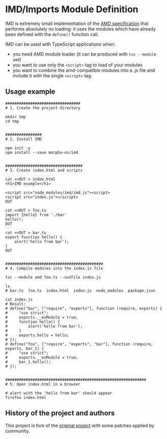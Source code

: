 # IMD/Imports Module Definition

IMD is extremely small implementation of the [AMD specification](https://github.com/amdjs/amdjs-api/blob/master/AMD.md) that performs absolutely no loading: it uses the modules which have already been defined with the `define()` function call.

IMD can be used with TypeScript applications when:
* you need AMD module loader (it can be produced with `tsc --module amd`)
* you want to use only the `<script>` tag to load of your modules
* you want to combine the amd-compatible modules into a .js file and include it with the single `<script>` tag.


## Usage example

```
#################################
# 1. Create the project directory

mkdir tmp
cd tmp


################
# 2. Install IMD

npm init -y
npm install --save morpho-os/imd


##################################
# 3. Create index.html and scripts

cat <<OUT > index.html
<h1>IMD example</h1>

<script src="node_modules/imd/imd.js"><script>
<script src="index.js"></script>
OUT

cat <<OUT > foo.ts
import {hello} from './bar'
hello();
OUT

cat <<OUT > bar.ts
export function hello() {
    alert('hello from bar');
}
OUT


###########################################
# 4. Compile modules into the index.js file

tsc --module amd foo.ts --outFile index.js

ls
# bar.ts  foo.ts  index.html  index.js  node_modules  package.json

cat index.js
# Result:
# define("bar", ["require", "exports"], function (require, exports) {
#     "use strict";
#     exports.__esModule = true;
#     function hello() {
#         alert('hello from bar');
#     }
#     exports.hello = hello;
# });
# define("foo", ["require", "exports", "bar"], function (require, exports, bar_1) {
#     "use strict";
#     exports.__esModule = true;
#     bar_1.hello();
# });


##############################################################
# 5. Open index.html in a browser

# alert with the 'hello from bar' should appear
firefox index.html
```


## History of the project and authors

This project is fork of the [original project](https://github.com/PolymerLabs/IMD) with some patches applied by community.

